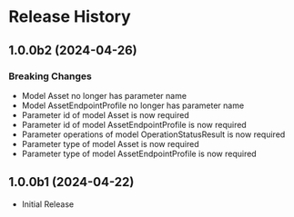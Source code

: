 # Release History

## 1.0.0b2 (2024-04-26)

### Breaking Changes

  - Model Asset no longer has parameter name
  - Model AssetEndpointProfile no longer has parameter name
  - Parameter id of model Asset is now required
  - Parameter id of model AssetEndpointProfile is now required
  - Parameter operations of model OperationStatusResult is now required
  - Parameter type of model Asset is now required
  - Parameter type of model AssetEndpointProfile is now required

## 1.0.0b1 (2024-04-22)

* Initial Release
